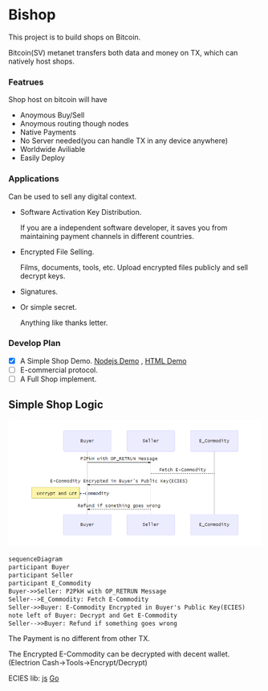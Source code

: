 # Bishop
This project is to build shops on Bitcoin.

Bitcoin(SV) metanet transfers both data and money on TX, which can natively host shops.

### Featrues

Shop host on bitcoin will have

- Anoymous Buy/Sell
- Anoymous routing though nodes
- Native Payments
- No Server needed(you can handle TX in any device anywhere)
- Worldwide Aviliable
- Easily Deploy

### Applications

Can be used to sell any digital context.

- Software Activation Key Distribution.

  If you are a independent software developer, it saves you from maintaining payment channels in different countries.

- Encrypted File Selling.

  Films, documents, tools, etc. Upload encrypted files publicly and sell decrypt keys.

- Signatures.

- Or simple secret.

  Anything like thanks letter.

### Develop Plan
- [X] A Simple Shop Demo. [Nodejs Demo](https://github.com/monkeylord/Bishop/tree/master/Examples) , [HTML Demo](https://monkeylord.github.io/bitcoin/demo/SimpleShop.html)
- [ ] E-commercial protocol.
- [ ] A Full Shop implement.

## Simple Shop Logic

![SimpleShopLogic](SimpleShopLogic.png)

```mermaid
sequenceDiagram
participant Buyer
participant Seller
participant E_Commodity
Buyer->>Seller: P2PkH with OP_RETRUN Message
Seller-->E_Commodity: Fetch E-Commodity
Seller->>Buyer: E-Commodity Encrypted in Buyer's Public Key(ECIES)
note left of Buyer: Decrypt and Get E-Commodity
Seller-->>Buyer: Refund if something goes wrong
```

The Payment is no different from other TX.

The Encrypted E-Commodity can be decrypted with decent wallet.(Electrion Cash->Tools->Encrypt/Decrypt)

ECIES lib: [js](https://github.com/monkeylord/electrum-ecies)  [Go](https://github.com/gitzhou/bitcoin-ecies)



